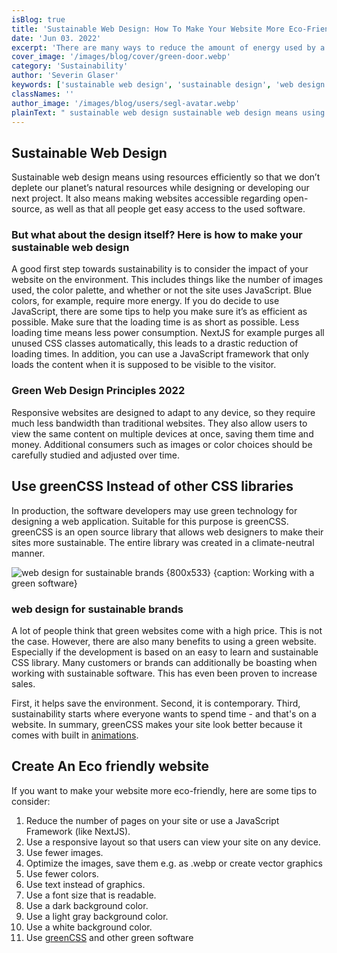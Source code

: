 ```yaml
---
isBlog: true
title: 'Sustainable Web Design: How To Make Your Website More Eco-Friendly'
date: 'Jun 03. 2022'
excerpt: 'There are many ways to reduce the amount of energy used by a website. You can use less images, use fewer colors, or even use a responsive layout.'
cover_image: '/images/blog/cover/green-door.webp'
category: 'Sustainability'
author: 'Severin Glaser'
keywords: ['sustainable web design', 'sustainable design', 'web design principles 2021', 'eco friendly website']
classNames: ''
author_image: '/images/blog/users/segl-avatar.webp'
plainText: " sustainable web design sustainable web design means using resources efficiently so that we don’t deplete our planet’s natural resources while designing or developing our next project it also means making websites accessible regarding open-source as well as that all people get easy access to the used software but what about the design itself? here is how to make your sustainable web design a good first step towards sustainability is to consider the impact of your website on the environment this includes things like the number of images used the color palette and whether or not the site uses javascript blue colors for example require more energy if you do decide to use javascript there are some tips to help you make sure it’s as efficient as possible make sure that the loading time is as short as possible less loading time means less power consumption nextjs for example purges all unused css classes automatically this leads to a drastic reduction of loading times in addition you can use a javascript framework that only loads the content when it is supposed to be visible to the visitor green web design principles 2022 responsive websites are designed to adapt to any device so they require much less bandwidth than traditional websites they also allow users to view the same content on multiple devices at once saving them time and money additional consumers such as images or color choices should be carefully studied and adjusted over time use greencss instead of other css libraries in production the software developers may use green technology for designing a web application suitable for this purpose is greencss greencss is an open source library that allows web designers to make their sites more sustainable the entire library was created in a climate-neutral manner ! web design for sustainable brands 800x533 caption: working with a green software images blog blogcontent sustainable work-green webp web design for sustainable brands a lot of people think that green websites come with a high price this is not the case however there are also many benefits to using a green website especially if the development is based on an easy to learn and sustainable css library many customers or brands can additionally be boasting when working with sustainable software this has even been proven to increase sales first it helps save the environment second it is contemporary third sustainability starts where everyone wants to spend time and that's on a website in summary greencss makes your site look better because it comes with built in animations docs category animation create an eco friendly website if you want to make your website more eco-friendly here are some tips to consider: 1 reduce the number of pages on your site or use a javascript framework like nextjs 2 use a responsive layout so that users can view your site on any device 3 use fewer images 4 optimize the images save them e g as webp or create vector graphics 5 use fewer colors 6 use text instead of graphics 7 use a font size that is readable 8 use a dark background color 9 use a light gray background color 10 use a white background color 11 use greencss docs activate-getting-started and other green software "
---
```


## Sustainable Web Design

Sustainable web design means using resources efficiently so that we don’t deplete our planet’s natural resources while designing or developing our next project. It also means making websites accessible regarding open-source, as well as that all people get easy access to the used software.

### But what about the design itself? Here is how to make your sustainable web design

A good first step towards sustainability is to consider the impact of your website on the environment. This includes things like the number of images used, the color palette, and whether or not the site uses JavaScript.
Blue colors, for example, require more energy. If you do decide to use JavaScript, there are some tips to help you make sure it’s as efficient as possible. Make sure that the loading time is as short as possible. Less loading time means less power consumption. NextJS for example purges all unused CSS classes automatically, this leads to a drastic reduction of loading times. In addition, you can use a JavaScript framework that only loads the content when it is supposed to be visible to the visitor.

### Green Web Design Principles 2022

Responsive websites are designed to adapt to any device, so they require much less bandwidth than traditional websites. They also allow users to view the same content on multiple devices at once, saving them time and money. Additional consumers such as images or color choices should be carefully studied and adjusted over time.

## Use greenCSS Instead of other CSS libraries

In production, the software developers may use green technology for designing a web application. Suitable for this purpose is greenCSS. greenCSS is an open source library that allows web designers to make their sites more sustainable. The entire library was created in a climate-neutral manner.

![web design for sustainable brands {800x533} {caption: Working with a green software}](/images/blog/blogcontent/sustainable/work-green.webp)

### web design for sustainable brands

A lot of people think that green websites come with a high price. This is not the case. However, there are also many benefits to using a green website. Especially if the development is based on an easy to learn and sustainable CSS library. Many customers or brands can additionally be boasting when working with sustainable software. This has even been proven to increase sales.

First, it helps save the environment. Second, it is contemporary. Third, sustainability starts where everyone wants to spend time - and that's on a website. In summary, greenCSS makes your site look better because it comes with built in [animations](/docs/category/animation).

## Create An Eco friendly website

If you want to make your website more eco-friendly, here are some tips to consider:

1. Reduce the number of pages on your site or use a JavaScript Framework (like NextJS).
2. Use a responsive layout so that users can view your site on any device.
3. Use fewer images.
4. Optimize the images, save them e.g. as .webp or create vector graphics
5. Use fewer colors.
6. Use text instead of graphics.
7. Use a font size that is readable.
8. Use a dark background color.
9. Use a light gray background color.
10. Use a white background color.
11. Use [greenCSS](/docs/activate-getting-started) and other green software
